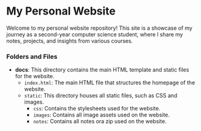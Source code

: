 # My Personal Website

Welcome to my personal website repository! This site is a showcase of my journey as a second-year computer science student, where I share my notes, projects, and insights from various courses.


### Folders and Files

- **docs**: This directory contains the main HTML template and static files for the website.
  - `index.html`: The main HTML file that structures the homepage of the website.
  - `static`: This directory houses all static files, such as CSS and images.
    - `css`: Contains the stylesheets used for the website.
    - `images`: Contains all image assets used on the website.
    - `notes`: Contains all notes ora zip used on the website.

